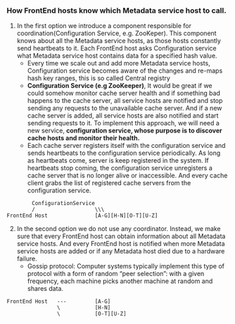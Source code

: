 ### How FrontEnd hosts know which Metadata service host to call.

1.  In the first option we introduce a component responsible for coordination(Configuration Service, e.g. ZooKeper). This component knows about all the Metadata service hosts, as those hosts constantly send heartbeats to it. Each FrontEnd host asks Configuration service what Metadata service host contains data for a specified hash value.
    -   Every time we scale out and add more Metadata service hosts, Configuration service becomes aware of the changes and re-maps hash key ranges, this is so called Central registry
    - **Configuration Service (e.g ZooKeeper)**, It would be great if we could somehow monitor cache server health and if something bad happens to the cache server, all service hosts are notified and stop sending any requests to the unavailable cache server. And if a new cache server is added, all service hosts are also notified and start sending requests to it. To implement this approach, we will need a new service, **configuration service, whose purpose is to discover cache hosts and monitor their health.**
	- Each cache server registers itself with the configuration service and sends heartbeats to the configuration service periodically. As long as heartbeats come, server is keep registered in the system. If heartbeats stop coming, the configuration service unregisters a cache server that is no longer alive or inaccessible. And every cache client grabs the list of registered cache servers from the configuration service.

```
		ConfigurationService	
		/					\\\
FrontEnd Host				[A-G][H-N][O-T][U-Z]

```

2.  In the second option we do not use any coordinator. Instead, we make sure that every FrontEnd host can obtain information about all Metadata service hosts. And every FrontEnd host is notified when more Metadata service hosts are added or if any Metadata host died due to a hardware failure.
    -   Gossip protocol: Computer systems typically implement this type of protocol with a form of random “peer selection”: with a given frequency, each machine picks another machine at random and shares data.

```
FrontEnd Host	---			[A-G]
				\			[H-N]
				\			[O-T][U-Z]
```
<!--stackedit_data:
eyJoaXN0b3J5IjpbNDQ1MjIwOTA2XX0=
-->